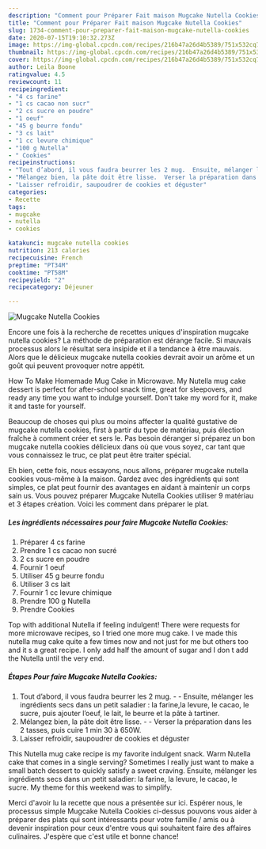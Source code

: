 ```yaml
---
description: "Comment pour Préparer Fait maison Mugcake Nutella Cookies"
title: "Comment pour Préparer Fait maison Mugcake Nutella Cookies"
slug: 1734-comment-pour-preparer-fait-maison-mugcake-nutella-cookies
date: 2020-07-15T19:10:32.273Z
image: https://img-global.cpcdn.com/recipes/216b47a26d4b5389/751x532cq70/mugcake-nutella-cookies-photo-principale-de-la-recette.jpg
thumbnail: https://img-global.cpcdn.com/recipes/216b47a26d4b5389/751x532cq70/mugcake-nutella-cookies-photo-principale-de-la-recette.jpg
cover: https://img-global.cpcdn.com/recipes/216b47a26d4b5389/751x532cq70/mugcake-nutella-cookies-photo-principale-de-la-recette.jpg
author: Leila Boone
ratingvalue: 4.5
reviewcount: 11
recipeingredient:
- "4 cs farine"
- "1 cs cacao non sucr"
- "2 cs sucre en poudre"
- "1 oeuf"
- "45 g beurre fondu"
- "3 cs lait"
- "1 cc levure chimique"
- "100 g Nutella"
- " Cookies"
recipeinstructions:
- "Tout d’abord, il vous faudra beurrer les 2 mug.  Ensuite, mélanger les ingrédients secs dans un petit saladier : la farine,la levure, le cacao, le sucre, puis ajouter l’oeuf, le lait, le beurre et la pâte à tartiner."
- "Mélangez bien, la pâte doit être lisse.  Verser la préparation dans les 2 tasses, puis cuire 1 min 30 à 650W."
- "Laisser refroidir, saupoudrer de cookies et déguster"
categories:
- Recette
tags:
- mugcake
- nutella
- cookies

katakunci: mugcake nutella cookies 
nutrition: 213 calories
recipecuisine: French
preptime: "PT34M"
cooktime: "PT58M"
recipeyield: "2"
recipecategory: Déjeuner

---
```



![Mugcake Nutella Cookies](https://img-global.cpcdn.com/recipes/216b47a26d4b5389/751x532cq70/mugcake-nutella-cookies-photo-principale-de-la-recette.jpg)

Encore une fois à la recherche de recettes uniques d'inspiration mugcake nutella cookies? La méthode de préparation est dérange facile. Si mauvais processus alors le résultat sera insipide et il a tendance à être mauvais. Alors que le délicieux mugcake nutella cookies devrait avoir un arôme et un goût qui peuvent provoquer notre appétit.

How To Make Homemade Mug Cake in Microwave. My Nutella mug cake dessert is perfect for after-school snack time, great for sleepovers, and ready any time you want to indulge yourself. Don&#39;t take my word for it, make it and taste for yourself.

Beaucoup de choses qui plus ou moins affecter la qualité gustative de mugcake nutella cookies, first à partir du type de matériau, puis élection fraîche à comment créer et sers le. Pas besoin déranger si préparez un bon mugcake nutella cookies délicieux dans où que vous soyez, car tant que vous connaissez le truc, ce plat peut être traiter spécial.


Eh bien, cette fois, nous essayons, nous allons, préparer mugcake nutella cookies vous-même à la maison. Gardez avec des ingrédients qui sont simples, ce plat peut fournir des avantages en aidant à maintenir un corps sain us. Vous pouvez préparer Mugcake Nutella Cookies utiliser 9 matériau et 3 étapes création. Voici les comment dans préparer le plat.

<!--inarticleads1-->

##### Les ingrédients nécessaires pour faire Mugcake Nutella Cookies:

1. Préparer 4 cs farine
1. Prendre 1 cs cacao non sucré
1.  2 cs sucre en poudre
1. Fournir 1 oeuf
1. Utiliser 45 g beurre fondu
1. Utiliser 3 cs lait
1. Fournir 1 cc levure chimique
1. Prendre 100 g Nutella
1. Prendre  Cookies


Top with additional Nutella if feeling indulgent! There were requests for more microwave recipes, so I tried one more mug cake. I ve made this nutella mug cake quite a few times now and not just for me but others too and it s a great recipe. I only add half the amount of sugar and I don t add the Nutella until the very end. 

<!--inarticleads2-->

##### Étapes Pour faire Mugcake Nutella Cookies:

1. Tout d’abord, il vous faudra beurrer les 2 mug. -  - Ensuite, mélanger les ingrédients secs dans un petit saladier : la farine,la levure, le cacao, le sucre, puis ajouter l’oeuf, le lait, le beurre et la pâte à tartiner.
1. Mélangez bien, la pâte doit être lisse. -  - Verser la préparation dans les 2 tasses, puis cuire 1 min 30 à 650W.
1. Laisser refroidir, saupoudrer de cookies et déguster


This Nutella mug cake recipe is my favorite indulgent snack. Warm Nutella cake that comes in a single serving? Sometimes I really just want to make a small batch dessert to quickly satisfy a sweet craving. Ensuite, mélanger les ingrédients secs dans un petit saladier: la farine, la levure, le cacao, le sucre. My theme for this weekend was to simplify. 


Merci d'avoir lu la recette que nous a présentée sur ici. Espérer nous, le processus simple Mugcake Nutella Cookies ci-dessus pouvons vous aider à préparer des plats qui sont intéressants pour votre famille / amis ou à devenir inspiration pour ceux d'entre vous qui souhaitent faire des affaires culinaires. J'espère que c'est utile et bonne chance!
